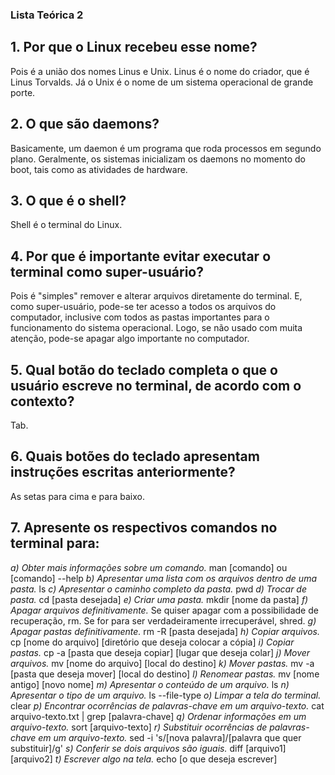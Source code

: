### Lista Teórica 2

## 1. Por que o Linux recebeu esse nome?  
Pois é a união dos nomes Linus e Unix. Linus é o nome do criador, que é Linus Torvalds. Já o Unix é o nome de um sistema operacional de grande porte. 

## 2. O que são daemons?  
Basicamente, um daemon é um programa que roda processos em segundo plano. Geralmente, os sistemas inicializam os daemons no momento do boot, tais como as atividades de hardware.

## 3. O que é o shell?
Shell é o terminal do Linux. 

## 4. Por que é importante evitar executar o terminal como super-usuário?  
Pois é "simples" remover e alterar arquivos diretamente do terminal. E, como super-usuário, pode-se ter acesso a todos os arquivos do computador, inclusive com todos as pastas importantes para o funcionamento do sistema operacional. Logo, se não usado com muita atenção, pode-se apagar algo importante no computador. 

## 5. Qual botão do teclado completa o que o usuário escreve no terminal, de acordo com o contexto?  
Tab. 

## 6. Quais botões do teclado apresentam instruções escritas anteriormente?  
As setas para cima e para baixo. 

## 7. Apresente os respectivos comandos no terminal para:  
*a) Obter mais informações sobre um comando.*
man \[comando] ou \[comando] --help
*b) Apresentar uma lista com os arquivos dentro de uma pasta.*
ls
*c) Apresentar o caminho completo da pasta.*
pwd
*d) Trocar de pasta.*
cd \[pasta desejada]
*e) Criar uma pasta.*
mkdir \[nome da pasta]
*f) Apagar arquivos definitivamente.*
Se quiser apagar com a possibilidade de recuperação, rm. Se for para ser verdadeiramente irrecuperável, shred.
*g) Apagar pastas definitivamente.*
rm -R \[pasta desejada]
*h) Copiar arquivos.*
cp \[nome do arquivo] \[diretório que deseja colocar a cópia]
*i) Copiar pastas.*
cp -a \[pasta que deseja copiar] \[lugar que deseja colar]
*j) Mover arquivos.*
mv \[nome do arquivo] \[local do destino]
*k) Mover pastas.*
mv -a \[pasta que deseja mover] \[local do destino]
*l) Renomear pastas.*
mv \[nome antigo] \[novo nome]
*m) Apresentar o conteúdo de um arquivo.*
ls
*n) Apresentar o tipo de um arquivo.*
ls --file-type
*o) Limpar a tela do terminal.*
clear
*p) Encontrar ocorrências de palavras-chave em um arquivo-texto.*
cat arquivo-texto.txt | grep \[palavra-chave]
*q) Ordenar informações em um arquivo-texto.*
sort \[arquivo-texto]
*r) Substituir ocorrências de palavras-chave em um arquivo-texto.*
sed -i 's/\[nova palavra]/\[palavra que quer substituir]/g'
*s) Conferir se dois arquivos são iguais.*
diff \[arquivo1] \[arquivo2]
*t) Escrever algo na tela.*
echo \[o que deseja escrever] 

